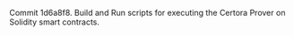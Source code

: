 Commit 1d6a8f8.                    Build and Run scripts for executing the Certora Prover on Solidity smart contracts.